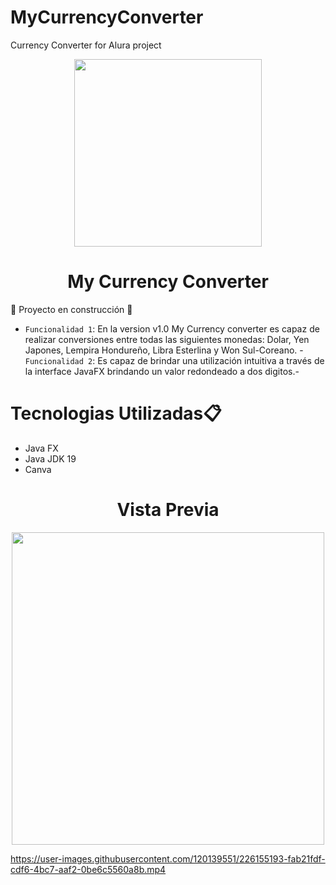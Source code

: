 # MyCurrencyConverter
Currency Converter for Alura project

<p align="center">
    <img width="300" src="https://user-images.githubusercontent.com/120139551/226153109-12c1d986-f565-4282-a436-7af6ffd729c7.png">
</p>

<h1 align="center"> My Currency Converter </h1>

:construction: Proyecto en construcción :construction:

- `Funcionalidad 1`: En la version v1.0 My Currency converter es capaz de realizar conversiones entre todas las siguientes monedas: Dolar, Yen Japones, Lempira Hondureño, Libra Esterlina y Won Sul-Coreano. - `Funcionalidad 2`: Es capaz de brindar una utilización intuitiva a través de la interface JavaFX brindando un valor redondeado a dos digitos.- 


<p>
<h1>Tecnologias Utilizadas📋</h1>
<ul>
    <li>Java FX</li>
    <li>Java JDK 19</li>
    <li>Canva</li>
</ul>
</p>


<h1 align="center"> Vista Previa </h1>

<p align="center">
    <img width="500" src="https://user-images.githubusercontent.com/120139551/226154900-8718b52c-33b0-4e09-bef8-69406e738ef3.png">
</p>

https://user-images.githubusercontent.com/120139551/226155193-fab21fdf-cdf6-4bc7-aaf2-0be6c5560a8b.mp4



